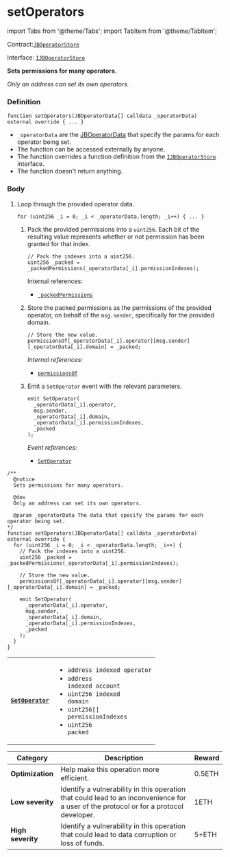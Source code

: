 # setOperators

import Tabs from '@theme/Tabs';
import TabItem from '@theme/TabItem';

Contract:[`JBOperatorStore`](/api/contracts/jboperatorstore/README.md)​‌

Interface: [`IJBOperatorStore`](/api/interfaces/ijboperatorstore.md)

<Tabs>
<TabItem value="Step by step" label="Step by step">

**Sets permissions for many operators.**

_Only an address can set its own operators._

### Definition

```
function setOperators(JBOperatorData[] calldata _operatorData) external override { ... }
```

* `_operatorData` are the [JBOperatorData](/api/data-structures/jboperatordata.md) that specify the params for each operator being set.
* The function can be accessed externally by anyone.
* The function overrides a function definition from the [`IJBOperatorStore`](/api/interfaces/ijboperatorstore.md) interface.
* The function doesn't return anything.

### Body

1.  Loop through the provided operator data.

    ```
    for (uint256 _i = 0; _i < _operatorData.length; _i++) { ... }
    ```

    1.  Pack the provided permissions into a `uint256`. Each bit of the resulting value represents whether or not permission has been granted for that index.

        ```
        // Pack the indexes into a uint256.
        uint256 _packed = _packedPermissions(_operatorData[_i].permissionIndexes);
        ```

        Internal references:

        * [`_packedPermissions`](/api/contracts/jboperatorstore/read/-_packedpermissions.md)
    2.  Store the packed permissions as the permissions of the provided operator, on behalf of the `msg.sender`, specifically for the provided domain.

        ```
        // Store the new value.
        permissionsOf[_operatorData[_i].operator][msg.sender][_operatorData[_i].domain] = _packed;
        ```

        _Internal references:_

        * [`permissionsOf`](../properties/permissionsof.md)
    3.  Emit a `SetOperator` event with the relevant parameters.

        ```
        emit SetOperator(
          _operatorData[_i].operator,
          msg.sender,
          _operatorData[_i].domain,
          _operatorData[_i].permissionIndexes,
          _packed
        );
        ```

        _Event references:_

        * [`SetOperator`](../events/setoperator.md)

</TabItem>

<TabItem value="Code" label="Code">

```
/**
  @notice
  Sets permissions for many operators.

  @dev
  Only an address can set its own operators.

  @param _operatorData The data that specify the params for each operator being set.
*/
function setOperators(JBOperatorData[] calldata _operatorData) external override {
  for (uint256 _i = 0; _i < _operatorData.length; _i++) {
    // Pack the indexes into a uint256.
    uint256 _packed = _packedPermissions(_operatorData[_i].permissionIndexes);

    // Store the new value.
    permissionsOf[_operatorData[_i].operator][msg.sender][_operatorData[_i].domain] = _packed;

    emit SetOperator(
      _operatorData[_i].operator,
      msg.sender,
      _operatorData[_i].domain,
      _operatorData[_i].permissionIndexes,
      _packed
    );
  }
}
```

</TabItem>

<TabItem value="Events" label="Events">

|                                               |                                                                                                                                                                                                                                       |
| --------------------------------------------- | ------------------------------------------------------------------------------------------------------------------------------------------------------------------------------------------------------------------------------------- |
| [**`SetOperator`**](/api/contracts/jboperatorstore/events/setoperator.md) | <ul><li><code>address indexed operator</code></li><li><code>address indexed account</code></li><li><code>uint256 indexed domain</code></li><li><code>uint256[] permissionIndexes</code></li><li><code>uint256 packed</code></li></ul> |

</TabItem>

<TabItem value="Bug bounty" label="Bug bounty">

| Category          | Description                                                                                                                            | Reward |
| ----------------- | -------------------------------------------------------------------------------------------------------------------------------------- | ------ |
| **Optimization**  | Help make this operation more efficient.                                                                                               | 0.5ETH |
| **Low severity**  | Identify a vulnerability in this operation that could lead to an inconvenience for a user of the protocol or for a protocol developer. | 1ETH   |
| **High severity** | Identify a vulnerability in this operation that could lead to data corruption or loss of funds.                                        | 5+ETH  |

</TabItem>
</Tabs>
